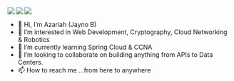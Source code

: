 <!--
[![Anurag's GitHub stats-Light](https://github-readme-stats.vercel.app/api?username=theblackhand123&count_private=true&show_icons=true&theme=nord#gh-light-mode-only)](https://github.com/anuraghazra/github-readme-stats#gh-light-mode-only)
[![Anurag's GitHub stats-Dark](https://github-readme-stats.vercel.app/api?username=theblackhand123&count_private=true&show_icons=true&theme=tokyonight#gh-dark-mode-only)](https://github.com/anuraghazra/github-readme-stats#gh-dark-mode-only)

[![Top Langs](https://github-readme-stats.vercel.app/api/top-langs/?username=theblackhand123&layout=compact)](https://github.com/anuraghazra/github-readme-stats)
--->

<a href="https://github.com/anuraghazra/github-readme-stats#gh-light-mode-only">
  <img align="left" src="https://github-readme-stats.vercel.app/api?username=theblackhand123&count_private=true&show_icons=true&theme=nord#gh-light-mode-only" />
</a>
<a href="https://github.com/anuraghazra/github-readme-stats#gh-dark-mode-only">
  <img align="left" src="https://github-readme-stats.vercel.app/api?username=theblackhand123&count_private=true&show_icons=true&theme=tokyonight#gh-dark-mode-only" />
</a>
<a href="https://github.com/anuraghazra/github-readme-stats">
  <img align="center" src="https://github-readme-stats.vercel.app/api/top-langs/?username=theblackhand123&layout=compact" />
</a>

- 👋 Hi, I’m Azariah (Jayno B)
- 👀 I’m interested in Web Development, Cryptography, Cloud Networking & Robotics
- 🌱 I’m currently learning Spring Cloud & CCNA
- 💞️ I’m looking to collaborate on building anything from APIs to Data Centers.
- 📫 How to reach me ...from here to anywhere

<!---
theblackhand123/theblackhand123 is a ✨ special ✨ repository because its `README.md` (this file) appears on your GitHub profile.
You can click the Preview link to take a look at your changes.
--->
